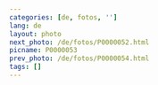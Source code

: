 ```yaml
---
categories: [de, fotos, '']
lang: de
layout: photo
next_photo: /de/fotos/P0000052.html
picname: P0000053
prev_photo: /de/fotos/P0000054.html
tags: []
---
```

